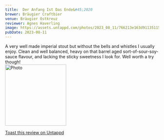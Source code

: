 ```yaml
---
title:  Der Anfang Ist Das Ende&#45;2020
brewer: Bräugier Craftbier
venue: Bräugier Ostkreuz
reviewer: Agnes Haverling
image: https://assets.untappd.com/photos/2023_08_11/766213e163d91135115be4fba9a39735_200x200.jpg
pubDate: 2023-08-11
---
```


A very well made imperial stout but without the bells and whistles I usually enjoy. Clean and  well balanced, heavy on that barrel aged sort&#45;of&#45;sour&#45;soy&#45;sauce flavour, and lacking the sticky sweetness I look for. Well worth a try though!
						  <br />
						  <img height="200" width="200" src="https://assets.untappd.com/photos/2023_08_11/766213e163d91135115be4fba9a39735_200x200.jpg" alt="Photo">         
						
[Toast this review on Untappd](https://untappd.com/user/&#45;Spacebacon&#45;/checkin/1303403937)
